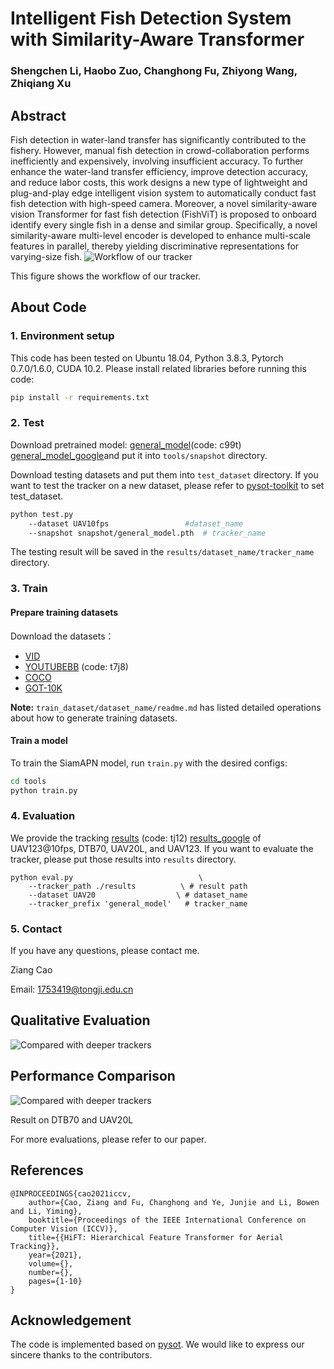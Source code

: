 # Intelligent Fish Detection System with Similarity-Aware Transformer 

### Shengchen Li, Haobo Zuo, Changhong Fu, Zhiyong Wang, Zhiqiang Xu

## Abstract
Fish detection in water-land transfer has significantly contributed to the fishery.
However, manual fish detection in crowd-collaboration performs inefficiently and expensively, involving insufficient accuracy.
To further enhance the water-land transfer efficiency, improve detection accuracy, and reduce labor costs, this work designs a new type of lightweight and plug-and-play edge intelligent vision system to automatically conduct fast fish detection with high-speed camera. 
Moreover, a novel similarity-aware vision Transformer for fast fish detection (FishViT) is proposed to onboard identify every single fish in a dense and similar group.
Specifically, a novel similarity-aware multi-level encoder is developed to enhance multi-scale features in parallel, thereby yielding discriminative representations for varying-size fish.
![Workflow of our tracker](https://github.com/vision4robotics/FishViT/blob/main/images/1.png)

This figure shows the workflow of our tracker.

## About Code
### 1. Environment setup
This code has been tested on Ubuntu 18.04, Python 3.8.3, Pytorch 0.7.0/1.6.0, CUDA 10.2.
Please install related libraries before running this code: 
```bash
pip install -r requirements.txt
```

### 2. Test
Download pretrained model: [general_model](https://pan.baidu.com/s/1QeU7OcTqHksZXscBq3skiw)(code: c99t) [general_model_google](https://drive.google.com/file/d/1X8vScXvZ1QohbqzE9EAheQ_yaJCTslSA/view?usp=sharing)and put it into `tools/snapshot` directory.

Download testing datasets and put them into `test_dataset` directory. If you want to test the tracker on a new dataset, please refer to [pysot-toolkit](https://github.com/StrangerZhang/pysot-toolkit) to set test_dataset.

```bash 
python test.py                                
	--dataset UAV10fps                 #dataset_name
	--snapshot snapshot/general_model.pth  # tracker_name
```
The testing result will be saved in the `results/dataset_name/tracker_name` directory.

### 3. Train

#### Prepare training datasets

Download the datasets：
* [VID](http://image-net.org/challenges/LSVRC/2017/)
* [YOUTUBEBB](https://pan.baidu.com/s/1ZTdfqvhIRneGFXur-sCjgg) (code: t7j8)
* [COCO](http://cocodataset.org)
* [GOT-10K](http://got-10k.aitestunion.com/downloads)


**Note:** `train_dataset/dataset_name/readme.md` has listed detailed operations about how to generate training datasets.


#### Train a model
To train the SiamAPN model, run `train.py` with the desired configs:

```bash
cd tools
python train.py
```

### 4. Evaluation
We provide the tracking [results](https://pan.baidu.com/s/1RVSiq7XUJCQnyXtoRq9SYg) (code: tj12) [results_google](https://drive.google.com/file/d/1OjwuX1i-UxzzMxngrDIc-OqY9e9iV2nI/view?usp=sharing) of UAV123@10fps, DTB70, UAV20L, and UAV123. If you want to evaluate the tracker, please put those results into  `results` directory.
```
python eval.py 	                          \
	--tracker_path ./results          \ # result path
	--dataset UAV20                  \ # dataset_name
	--tracker_prefix 'general_model'   # tracker_name
```

### 5. Contact
If you have any questions, please contact me.

Ziang Cao

Email: [1753419@tongji.edu.cn](1753419@tongji.edu.cn)

## Qualitative Evaluation

![Compared with deeper trackers](https://github.com/vision4robotics/HiFT/blob/main/image/2.png)

## Performance Comparison

![Compared with deeper trackers](https://github.com/vision4robotics/HiFT/blob/main/image/1.png)

Result on DTB70 and UAV20L

For more evaluations, please refer to our paper.

## References 

```
@INPROCEEDINGS{cao2021iccv,       
	author={Cao, Ziang and Fu, Changhong and Ye, Junjie and Li, Bowen and Li, Yiming},   
	booktitle={Proceedings of the IEEE International Conference on Computer Vision (ICCV)}, 
	title={{HiFT: Hierarchical Feature Transformer for Aerial Tracking}},
	year={2021},
	volume={},
	number={},
	pages={1-10}
}

```

## Acknowledgement
The code is implemented based on [pysot](https://github.com/STVIR/pysot). We would like to express our sincere thanks to the contributors.